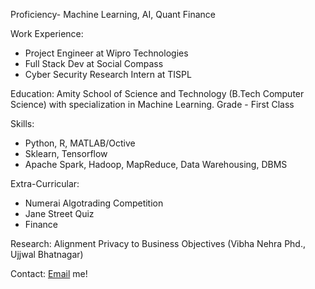 


Proficiency- Machine Learning, AI, Quant Finance

Work Experience:
- Project Engineer at Wipro Technologies
- Full Stack Dev at Social Compass
- Cyber Security Research Intern at TISPL

Education:
Amity School of Science and Technology (B.Tech Computer Science) with specialization in Machine Learning. Grade - First Class

Skills:
- Python, R, MATLAB/Octive
- Sklearn, Tensorflow
- Apache Spark, Hadoop, MapReduce, Data Warehousing, DBMS

Extra-Curricular:
- Numerai Algotrading Competition
- Jane Street Quiz
- Finance

Research:
Alignment Privacy to Business Objectives (Vibha Nehra Phd., Ujjwal Bhatnagar)

Contact:
[Email](mailto:ujjwalbhatnagar18@gmail.com) me!





